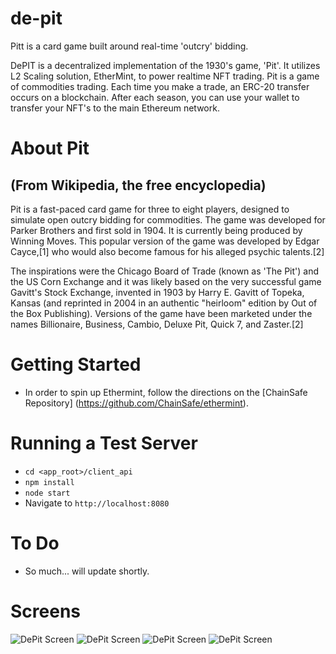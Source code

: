 # de-pit
Pitt is a card game built around real-time 'outcry' bidding.  

DePIT is a decentralized implementation of the 1930's game, 'Pit'. It utilizes L2 Scaling solution, EtherMint, to power realtime NFT trading. Pit is a game of commodities trading. Each time you make a trade, an ERC-20 transfer occurs on a blockchain. After each season, you can use your wallet to transfer your NFT's to the main Ethereum network.

# About Pit

## (From Wikipedia, the free encyclopedia)

Pit is a fast-paced card game for three to eight players, designed to simulate open outcry bidding for commodities. The game was developed for Parker Brothers and first sold in 1904. It is currently being produced by Winning Moves. This popular version of the game was developed by Edgar Cayce,[1] who would also become famous for his alleged psychic talents.[2]

The inspirations were the Chicago Board of Trade (known as 'The Pit') and the US Corn Exchange and it was likely based on the very successful game Gavitt's Stock Exchange, invented in 1903 by Harry E. Gavitt of Topeka, Kansas (and reprinted in 2004 in an authentic "heirloom" edition by Out of the Box Publishing). Versions of the game have been marketed under the names Billionaire, Business, Cambio, Deluxe Pit, Quick 7, and Zaster.[2]

# Getting Started

* In order to spin up Ethermint, follow the directions on the [ChainSafe
Repository] (https://github.com/ChainSafe/ethermint).

# Running a Test Server

* `cd <app_root>/client_api`
* `npm install`
* `node start`
* Navigate to `http://localhost:8080`

# To Do

- So much... will update shortly.

# Screens

![DePit Screen](https://i.imgur.com/BrttneV.png)
![DePit Screen](https://i.imgur.com/opKdBk5.png)
![DePit Screen](https://i.imgur.com/8L4C6xw.png)
![DePit Screen](https://imgur.com/oLXAFIX)
